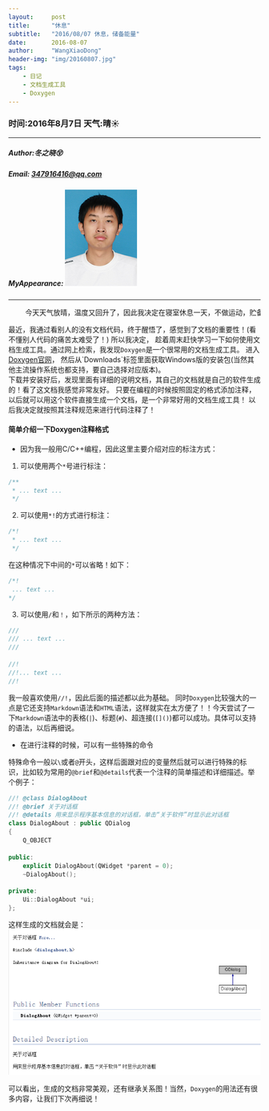```yaml
---
layout:     post
title:      "休息"
subtitle:   "2016/08/07 休息，储备能量"
date:       2016-08-07
author:     "WangXiaoDong"
header-img: "img/20160807.jpg"
tags:
    - 日记
    - 文档生成工具
    - Doxygen
---
```


### 时间:2016年8月7日 天气:晴:sunny:
-----
#####   Author:冬之晓:dizzy_face:
#####   Email: 347916416@qq.com
#####   MyAppearance: ![MyAppearance](https://github.com/Dongzhixiao/PictureCache/raw/master/MyPicture.JPG "我的头像")
----------

<pre>
    今天天气放晴，温度又回升了，因此我决定在寝室休息一天，不做运动，贮备能量……
</pre>

最近，我通过看别人的没有文档代码，终于醒悟了，感觉到了文档的重要性！(看不懂别人代码的痛苦太难受了！) 所以我决定，
趁着周末赶快学习一下如何使用文档生成工具。通过网上检索，我发现`Doxygen`是一个很常用的文档生成工具。
进入[Doxygen官网](http://www.stack.nl/~dimitri/doxygen/ "Doxygen官网:http://www.stack.nl/~dimitri/doxygen/")，
然后从`Downloads`标签里面获取Windows版的安装包(当然其他主流操作系统也都支持，要自己选择对应版本)。  
下载并安装好后，发现里面有详细的说明文档，其自己的文档就是自己的软件生成的！看了这文档我感觉非常友好。
只要在编程的时候按照固定的格式添加注释，以后就可以用这个软件直接生成一个文档，是一个非常好用的文档生成工具！
以后我决定就按照其注释规范来进行代码注释了！

#### 简单介绍一下Doxygen注释格式

- 因为我一般用C/C\+\+编程，因此这里主要介绍对应的标注方式：

1. 可以使用两个`*`号进行标注：

```C++
/**
 * ... text ...
 */
```

2. 可以使用`*!`的方式进行标注：

```C++
/*!
 * ... text ...
 */
```

在这种情况下中间的`*`可以省略！如下：  

```C++
/*!
 ... text ...
*/
```

3. 可以使用`/`和`！`，如下所示的两种方法：

```C++
///
/// ... text ...
///

//!
//!... text ...
//!
```

我一般喜欢使用`//!`，因此后面的描述都以此为基础。
同时`Doxygen`比较强大的一点是它还支持`Markdown`语法和`HTML`语法，这样就实在太方便了！！今天尝试了一下`Markdown`语法中的表格(`|`)、标题(`#`)、超连接(`[]()`)都可以成功。具体可以支持的语法，以后再细说。

- 在进行注释的时候，可以有一些特殊的命令

特殊命令一般以`\`或者`@`开头，这样后面跟对应的变量然后就可以进行特殊的标识，比如较为常用的`@brief`和`@details`代表一个注释的简单描述和详细描述。举个例子：

```C++
//! @class DialogAbout
//! @brief 关于对话框
//! @details 用来显示程序基本信息的对话框，单击“关于软件”时显示此对话框
class DialogAbout : public QDialog
{
    Q_OBJECT

public:
    explicit DialogAbout(QWidget *parent = 0);
    ~DialogAbout();

private:
    Ui::DialogAbout *ui;
};
```

这样生成的文档就会是：  
![文档图片](https://github.com/Dongzhixiao/PictureCache/blob/master/diaryPic/aboutDoxygen.png?raw=true "文档图片")

可以看出，生成的文档非常美观，还有继承关系图！当然，`Doxygen`的用法还有很多内容，让我们下次再细说！